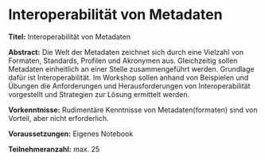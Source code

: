 # Interoperabilität von Metadaten

**Titel:** Interoperabilität von Metadaten

**Abstract:** Die Welt der Metadaten zeichnet sich durch eine Vielzahl von Formaten, Standards, Profilen und Akronymen aus. Gleichzeitig sollen Metadaten einheitlich an einer Stelle zusammengeführt werden. Grundlage dafür ist Interoperabilität. Im Workshop sollen anhand von Beispielen und Übungen die Anforderungen und Herausforderungen von Interoperabilität vorgestellt und Strategien zur Lösung ermittelt werden.

**Vorkenntnisse:** Rudimentäre Kenntnisse von Metadaten(formaten) sind von Vorteil, aber nicht erforderlich.

**Voraussetzungen:** Eigenes Notebook

**Teilnehmeranzahl:** max. 25 
